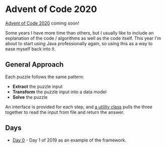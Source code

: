 # Advent of Code 2020

[Advent of Code 2020](https://adventofcode.com/) coming soon!

Some years I have more time than others, but I usually like to include an explanation of the code / algorithms as well as the code itself.
This year I'm about to start using Java professionally again, so using this as a way to ease myself back into it.

## General Approach

Each puzzle follows the same pattern:

- **Extract** the puzzle input
- **Transform** the puzzle input into a data model
- **Solve** the puzzle

An interface is provided for each step, and [a utility class](src/esm/aoc/etl/DaySolver.java) pulls
the three together to read the input from file and return the answer.

## Days

* [Day 0](src/esm/aoc/days/day00/Day0.md) - Day 1 of 2019 as an example of the framework.

